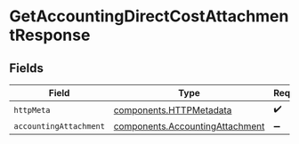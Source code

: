 # GetAccountingDirectCostAttachmentResponse


## Fields

| Field                                                                              | Type                                                                               | Required                                                                           | Description                                                                        |
| ---------------------------------------------------------------------------------- | ---------------------------------------------------------------------------------- | ---------------------------------------------------------------------------------- | ---------------------------------------------------------------------------------- |
| `httpMeta`                                                                         | [components.HTTPMetadata](../../models/components/httpmetadata.md)                 | :heavy_check_mark:                                                                 | N/A                                                                                |
| `accountingAttachment`                                                             | [components.AccountingAttachment](../../models/components/accountingattachment.md) | :heavy_minus_sign:                                                                 | Success                                                                            |